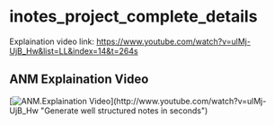 # inotes_project_complete_details

Explaination video link: https://www.youtube.com/watch?v=ulMj-UjB_Hw&list=LL&index=14&t=264s

## ANM Explaination Video

[![ANM.Explaination Video]([http://img.youtube.com/vi/ulMj-UjB_Hw/0.jpg](https://d2of6bhnpl91ni.cloudfront.net/cms/uploads/2019/01/what-is-an-explainer-video-582x388.png))](http://www.youtube.com/watch?v=ulMj-UjB_Hw "Generate well structured notes in seconds")

